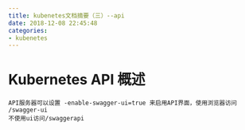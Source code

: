 ```yaml
---
title: kubenetes文档摘要（三）--api
date: 2018-12-08 22:45:48
categories: 
- kubenetes
---
```


# Kubernetes API 概述
<!--more-->
```
API服务器可以设置 -enable-swagger-ui=true 来启用API界面，使用浏览器访问 /swagger-ui
不使用ui访问/swaggerapi
```